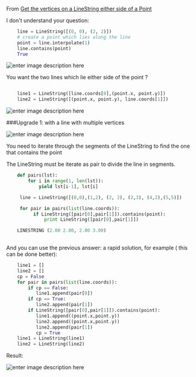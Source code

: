 From [Get the vertices on a LineString either side of a Point](http://gis.stackexchange.com/questions/84512/get-the-vertices-on-a-linestring-either-side-of-a-point)


I don't understand your question:

```Python
    line = LineString([(0, 0), (2, 2)])
    # create a point which lies along the line
    point = line.interpolate(1)
    line.contains(point)
    True
```

![enter image description here][1]

You want the two lines which lie either side of the point ?

```Python

    line1 = LineString([line.coords[0],(point.x, point.y)])
    line2 = LineString([(point.x, point.y), line.coords[1]])
```

![enter image description here][2]

###Upgrade 1: with a line with multiple vertices

![enter image description here][3]

You need to iterate through the segments of the LineString to find the one that contains the point

The LineString must be iterate as pair to divide the line in segments.

```Python
    def pairs(lst):
        for i in range(1, len(lst)):
            yield lst[i-1], lst[i]

     line = LineString([(0,0),(1,2), (2, 2), (2,3), (4,2),(5,5)])

     for pair in pairs(list(line.coords)):
          if LineString([pair[0],pair[1]]).contains(point):
              print LineString([pair[0],pair[1]])

    LINESTRING (2.00 2.00, 2.00 3.00)
    
```

And you can use the previous answer: a rapid solution, for example ( this can be done better):

```Python
    line1 = []
    line2 = []
    cp = False
    for pair in pairs(list(line.coords)):
        if cp == False:
           line1.append(pair[0])
        if cp == True:
           line2.append(pair[1])
        if LineString([pair[0],pair[1]]).contains(point):
           line1.append((point.x,point.y))
           line2.append((point.x,point.y))
           line2.append(pair[1])
           cp = True
    line1 = LineString(line1)
    line2 = LineString(line2)
```

Result:

![enter image description here][4]
     


  [1]: http://i.stack.imgur.com/21aIy.jpg
  [2]: http://i.stack.imgur.com/bjlHd.jpg
  [3]: http://i.stack.imgur.com/y4btW.jpg
  [4]: http://i.stack.imgur.com/tu7LT.jpg
